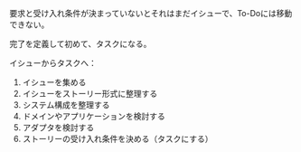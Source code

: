 要求と受け入れ条件が決まっていないとそれはまだイシューで、To-Doには移動できない。

完了を定義して初めて、タスクになる。

イシューからタスクへ：

1. イシューを集める
2. イシューをストーリー形式に整理する
3. システム構成を整理する
4. ドメインやアプリケーションを検討する
5. アダプタを検討する
6. ストーリーの受け入れ条件を決める（タスクにする）
